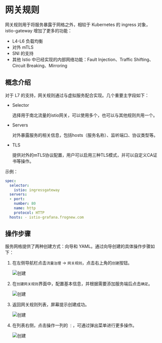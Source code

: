 # 网关规则

网关规则用于将服务暴露于网格之外，相较于 Kubernetes 的 ingress 对象，istio-gateway 增加了更多的功能：

- L4-L6 负载均衡
- 对外 mTLS
- SNI 的支持
- 其他 Istio 中已经实现的内部网络功能：Fault Injection、Traffic Shifting、Circuit Breaking、Mirroring


## 概念介绍


对于 L7 的支持，网关规则通过与虚拟服务配合实现。几个重要主字段如下：

- Selector

    选择用于南北流量的istio网关，可以使用多个，也可以与其他规则共用一个。

- Servers

    对外暴露服务的相关信息，包括hosts（服务名称）、监听端口、协议类型等。

- TLS

    提供对外的mTLS协议配置，用户可以启用三种TLS模式，并可以自定义CA证书等操作。

示例：

```yaml
spec: 
  selector: 
    istio: ingressgateway
  servers: 
  - port: 
    number: 80 
    name: http 
    protocol: HTTP 
  hosts: - istio-grafana.frognew.com
```

## 操作步骤

服务网格提供了两种创建方式：向导和 YAML。通过向导创建的具体操作步骤如下：

1. 在左侧导航栏点击`流量治理` -> `网关规则`，点击右上角的`创建`按钮。

    ![创建](../../images/gaterule01.png)

2. 在`创建网关规则`界面中，配置基本信息，并根据需要添加服务端后点击`确定`。

    ![创建](../../images/gaterule02.png)

3. 返回网关规则列表，屏幕提示创建成功。

    ![创建](../../images/gaterule03.png)

4. 在列表右侧，点击操作一列的 `⋮`，可通过弹出菜单进行更多操作。

    ![创建](../../images/gaterule04.png)
